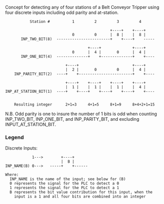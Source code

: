 

Concept for detecting any of four stations of a Belt Conveyor Tripper
using four discrete inputs including odd parity and at-station.

               Station #          1         2         3         4

                                                   +----+    +----+
                                  0         0      |  8 |    |  8 |
           INP_TWO_BIT(8)  ------------------------+    +----+    -----

                                         +----+              +----+
                                  0      |  4 |       0      |  4 |
           INP_ONE_BIT(4)  --------------+    +--------------+    +----

                               +----+                        +----+
                               |  2 |       0         0      |  4 |
        INP_PARITY_BIT(2)  ----+    +------------------------+    +----

                               +----+    +----+    +----+    +----+
                               |  1 |    |  1 |    |  1 |    |  4 |
    INP_AT_STATION_BIT(1)  ----+    +----+    +----+    +----+    +----


        Resulting integer      2+1=3     4+1=5     8+1=9     8+4+2+1=15

N.B. Odd parity is one to insure the number of 1 bits is odd when
counting INP_TWO_BIT, INP_ONE_BIT, and INP_PARITY_BIT, and excluding
INPUT_AT_STATION_BIT.

### Legend

Discrete Inputs:

                1--->        +----+
                             |  B |
    INP_NAME(B) 0--->   -----+    +------
         
    Where:
      INP_NAME is the name of the input; see below for (B)
      0 represents the signal for the PLC to detect a 0
      1 represents the signal for the PLC to detect a 1
      B represents the bit value contribution for this input, when the
        input is a 1 and all four bits are combined into an integer
